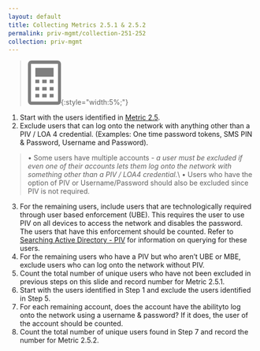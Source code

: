 ```yaml
---
layout: default
title: Collecting Metrics 2.5.1 & 2.5.2
permalink: priv-mgmt/collection-251-252
collection: priv-mgmt
---
```

>![Calculator logo](../img/calc.png){:style="width:5%;"}

1. Start with the users identified in [Metric 2.5](collection-25-27).
2. Exclude users that can log onto the network with anything other than a PIV / LOA 4 credential. (Examples: One time password tokens, SMS PIN & Password, Username and Password).
> •  Some users have multiple accounts - *a user must be excluded if even one of their accounts lets them log onto the network with something other than a PIV / LOA4 credential.*\\
•  Users who have the option of PIV or Username/Password should also be excluded since PIV is not required.
3. For the remaining users, include users that are technologically required through user based enforcement (UBE). This requires the user to use PIV on all devices to access the network and disables the password. The users that have this enforcement should be counted. Refer to [Searching Active Directory - PIV](../tools-tips/searchAD-PIV) for information on querying for these users.
4. For the remaining users who have a PIV but who aren’t UBE or MBE, exclude users who can log onto the network without PIV.
5. Count the total number of unique users who have not been excluded in previous steps on this slide and record number for Metric 2.5.1.
6. Start with the users identified in Step 1 and exclude the users identified in Step 5.
7. For each remaining account, does the account have the abilityto log onto the network using a username & password? If it does, the user of the account should be counted.
8. Count the total number of unique users found in Step 7 and record the number for Metric 2.5.2.
